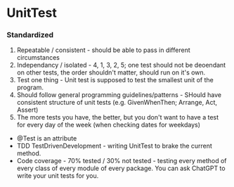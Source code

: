 # UnitTest

### Standardized
1. Repeatable / consistent - should be able to pass in different circumstances
2. Independancy / isolated - 4, 1, 3, 2, 5; one test should not be deoendant on other tests, the order shouldn't matter, should run on it's own.
3. Test one thing - Unit test is supposed to test the smallest unit of the program. 
4. Should follow general programming guidelines/patterns - SHould have consistent structure of unit tests (e.g. GivenWhenThen; Arrange, Act, Assert)
5. The more tests you have, the better, but you don't want to have a test for every day of the week (when checking dates for weekdays)

- @Test is an attribute
- TDD TestDrivenDevelopment - writing UnitTest to brake the current method. 
- Code coverage - 70% tested / 30% not tested - testing  every method of every class of every module of every package. You can ask ChatGPT to write your unit tests for you.  

